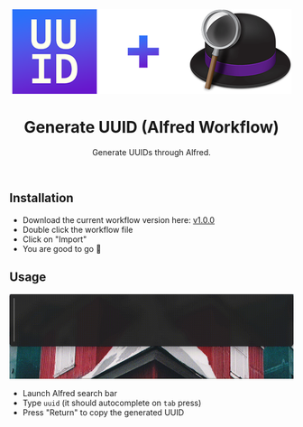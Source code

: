 <div align="center">
    <img src="./assets/logo.png" alt="UUID + Alfred" title="UUID + Alfred" width="495" height="150" />
    <h1>Generate UUID (Alfred Workflow)</h1>
    <p>Generate UUIDs through Alfred.</p>
    <br />
</div>

## Installation

- Download the current workflow version here: [v1.0.0](https://github.com/jhonnymoreira/alfred-generate-uuid/blob/main/generate-uuid.alfredworkflow?raw=true)
- Double click the workflow file
- Click on "Import"
- You are good to go 🥰

## Usage

<img src="./assets/usage.gif" alt="Alfred search with the command 'uuid' and the generated UUID on results" title="Alfred search with the command 'uuid' and the generated UUID on results" width="684" height="150" />

- Launch Alfred search bar
- Type `uuid` (it should autocomplete on `tab` press)
- Press "Return" to copy the generated UUID
